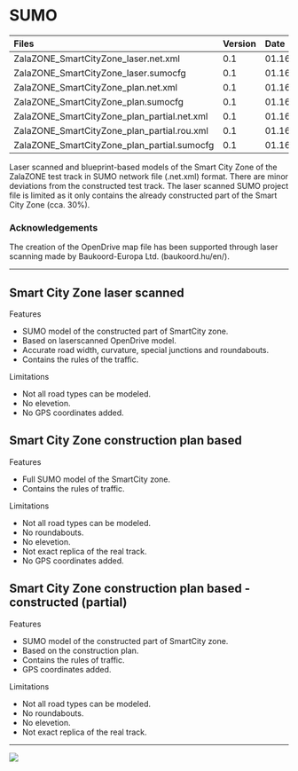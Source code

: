 # SUMO

| Files  | Version  | Date |
| :------------ |:---------------|:-----|
| ZalaZONE_SmartCityZone_laser.net.xml     | 0.1 | 01.16.2020. |
| ZalaZONE_SmartCityZone_laser.sumocfg     | 0.1 | 01.16.2020. |
| ZalaZONE_SmartCityZone_plan.net.xml     | 0.1 | 01.16.2020. |
| ZalaZONE_SmartCityZone_plan.sumocfg     | 0.1 | 01.16.2020. |
| ZalaZONE_SmartCityZone_plan_partial.net.xml     | 0.1 | 01.16.2020. |
| ZalaZONE_SmartCityZone_plan_partial.rou.xml     | 0.1 | 01.16.2020. |
| ZalaZONE_SmartCityZone_plan_partial.sumocfg     | 0.1 | 01.16.2020. |

Laser scanned and blueprint-based models of the Smart City Zone of the ZalaZONE test track in SUMO network file (.net.xml) format. There are minor deviations from the constructed test track. The laser scanned SUMO project file is limited as it only contains the already constructed part of the Smart City Zone (cca. 30%).

### Acknowledgements
The creation of the OpenDrive map file has been supported through laser scanning made by Baukoord-Europa Ltd. (baukoord.hu/en/).

***

## Smart City Zone laser scanned

Features
- SUMO model of the constructed part of SmartCity zone.
- Based on laserscanned OpenDrive model. 
- Accurate road width, curvature, special junctions and roundabouts.
- Contains the rules of the traffic.

Limitations
- Not all road types can be modeled.
- No elevetion.
- No GPS coordinates added.

## Smart City Zone construction plan based

Features
- Full SUMO model of the SmartCity zone.
- Contains the rules of traffic.

Limitations
- Not all road types can be modeled.
- No roundabouts.
- No elevetion.
- Not exact replica of the real track.
- No GPS coordinates added.

## Smart City Zone construction plan based - constructed (partial)

Features
- SUMO model of the constructed part of SmartCity zone.
- Based on the construction plan.
- Contains the rules of traffic.
- GPS coordinates added.

Limitations
- Not all road types can be modeled.
- No roundabouts.
- No elevetion.
- Not exact replica of the real track.

***

![](https://github.com/BMEAutomatedDrive/ZalaZONE-test-track-models/edit/master/SUMO/Pictures/SmartCity.png)